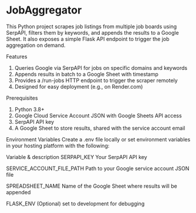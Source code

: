 # JobAggregator
This Python project scrapes job listings from multiple job boards using SerpAPI, filters them by keywords, and appends the results to a Google Sheet. It also exposes a simple Flask API endpoint to trigger the job aggregation on demand.

Features
1. Queries Google via SerpAPI for jobs on specific domains and keywords
2. Appends results in batch to a Google Sheet with timestamp
3. Provides a /run-jobs HTTP endpoint to trigger the scraper remotely
4. Designed for easy deployment (e.g., on Render.com)

Prerequisites
1. Python 3.8+
2. Google Cloud Service Account JSON with Google Sheets API access
3. SerpAPI API key
4. A Google Sheet to store results, shared with the service account email

Environment Variables
Create a .env file locally or set environment variables in your hosting platform with the following:

Variable & description 
SERPAPI_KEY	                Your SerpAPI API key

SERVICE_ACCOUNT_FILE_PATH	  Path to your Google service account JSON file

SPREADSHEET_NAME	          Name of the Google Sheet where results will be appended

FLASK_ENV	(Optional)        set to development for debugging

